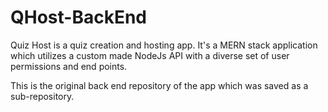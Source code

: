 # QHost-BackEnd
Quiz Host is a quiz creation and hosting app. It's a MERN stack application which utilizes a custom made NodeJs API with a diverse set of user permissions and end points.

This is the original back end repository of the app which was saved as a sub-repository.

